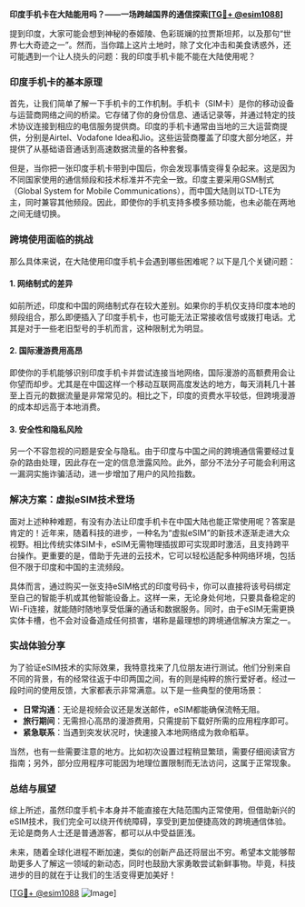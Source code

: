 **印度手机卡在大陆能用吗？——一场跨越国界的通信探索[[TG💪+ @esim1088](https://t.me/s/esim1088)]**

提到印度，大家可能会想到神秘的泰姬陵、色彩斑斓的拉贾斯坦邦，以及那句“世界七大奇迹之一”。然而，当你踏上这片土地时，除了文化冲击和美食诱惑外，还可能遇到一个让人挠头的问题：我的印度手机卡能不能在大陆使用呢？

### 印度手机卡的基本原理

首先，让我们简单了解一下手机卡的工作机制。手机卡（SIM卡）是你的移动设备与运营商网络之间的桥梁。它存储了你的身份信息、通话记录等，并通过特定的技术协议连接到相应的电信服务提供商。印度的手机卡通常由当地的三大运营商提供，分别是Airtel、Vodafone Idea和Jio。这些运营商覆盖了印度大部分地区，并提供了从基础语音通话到高速数据流量的各种套餐。

但是，当你把一张印度手机卡带到中国后，你会发现事情变得复杂起来。这是因为不同国家使用的通信频段和技术标准并不完全一致。印度主要采用GSM制式（Global System for Mobile Communications），而中国大陆则以TD-LTE为主，同时兼容其他频段。因此，即使你的手机支持多模多频功能，也未必能在两地之间无缝切换。

### 跨境使用面临的挑战

那么具体来说，在大陆使用印度手机卡会遇到哪些困难呢？以下是几个关键问题：

#### 1. 网络制式的差异
如前所述，印度和中国的网络制式存在较大差别。如果你的手机仅支持印度本地的频段组合，那么即便插入了印度手机卡，也可能无法正常接收信号或拨打电话。尤其是对于一些老旧型号的手机而言，这种限制尤为明显。

#### 2. 国际漫游费用高昂
即使你的手机能够识别印度手机卡并尝试连接当地网络，国际漫游的高额费用会让你望而却步。尤其是在中国这样一个移动互联网高度发达的地方，每天消耗几十甚至上百元的数据流量是非常常见的。相比之下，印度的资费水平较低，但跨境漫游的成本却远高于本地消费。

#### 3. 安全性和隐私风险
另一个不容忽视的问题是安全与隐私。由于印度与中国之间的跨境通信需要经过复杂的路由处理，因此存在一定的信息泄露风险。此外，部分不法分子可能会利用这一漏洞实施诈骗活动，进一步增加了用户的风险指数。

### 解决方案：虚拟eSIM技术登场

面对上述种种难题，有没有办法让印度手机卡在中国大陆也能正常使用呢？答案是肯定的！近年来，随着科技的进步，一种名为“虚拟eSIM”的新技术逐渐走进大众视野。相比传统实体SIM卡，eSIM无需物理插拔即可实现即时激活，且支持跨平台操作。更重要的是，借助于先进的云技术，它可以轻松适配多种网络环境，包括但不限于印度和中国的主流频段。

具体而言，通过购买一张支持eSIM格式的印度号码卡，你可以直接将该号码绑定至自己的智能手机或其他智能设备上。这样一来，无论身处何地，只要具备稳定的Wi-Fi连接，就能随时随地享受低廉的通话和数据服务。同时，由于eSIM无需更换实体卡槽，也不会对设备造成任何损害，堪称是最理想的跨境通信解决方案之一。

### 实战体验分享

为了验证eSIM技术的实际效果，我特意找来了几位朋友进行测试。他们分别来自不同的背景，有的经常往返于中印两国之间，有的则是纯粹的旅行爱好者。经过一段时间的使用反馈，大家都表示非常满意。以下是一些典型的使用场景：

- **日常沟通**：无论是视频会议还是发送邮件，eSIM都能确保流畅无阻。
- **旅行期间**：无需担心高昂的漫游费用，只需提前下载好所需的应用程序即可。
- **紧急联系**：当遇到突发状况时，快速接入本地网络成为救命稻草。

当然，也有一些需要注意的地方。比如初次设置过程稍显繁琐，需要仔细阅读官方指南；另外，部分应用程序可能因为地理位置限制而无法访问，这属于正常现象。

### 总结与展望

综上所述，虽然印度手机卡本身并不能直接在大陆范围内正常使用，但借助新兴的eSIM技术，我们完全可以绕开传统障碍，享受到更加便捷高效的跨境通信体验。无论是商务人士还是普通游客，都可以从中受益匪浅。

未来，随着全球化进程不断加速，类似的创新产品还将层出不穷。希望本文能够帮助更多人了解这一领域的新动态，同时也鼓励大家勇敢尝试新鲜事物。毕竟，科技进步的目的就在于让我们的生活变得更加美好！

[[TG💪+ @esim1088](https://t.me/s/esim1088) ![Image](https://i.postimg.cc/4NQfJmqS/Snipaste-2025-05-13-00-14-12.png)]